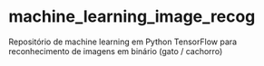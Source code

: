 # machine_learning_image_recog
Repositório de machine learning em Python TensorFlow para reconhecimento de imagens em binário (gato / cachorro)
